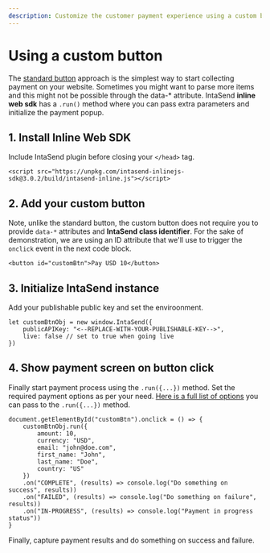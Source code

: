 ```yaml
---
description: Customize the customer payment experience using a custom button.
---
```


# Using a custom button

The [standard button](payment-button.md) approach is the simplest way to start collecting payment on your website. Sometimes you might want to parse more items and this might not be possible through the data-\* attribute. IntaSend **inline web sdk** has a `.run()` method where you can pass extra parameters and initialize the payment popup.

## 1. Install Inline Web SDK

Include IntaSend plugin before closing your `</head>` tag.

```text
<script src="https://unpkg.com/intasend-inlinejs-sdk@3.0.2/build/intasend-inline.js"></script>
```

## 2. Add your custom button

Note, unlike the standard button, the custom button does not require you to provide `data-*` attributes and **IntaSend class identifier**. For the sake of demonstration, we are using an ID attribute that we'll use to trigger the `onclick` event in the next code block.

```text
<button id="customBtn">Pay USD 10</button>
```

## 3. Initialize IntaSend instance

Add your publishable public key and set the enviroonment.

```text
let customBtnObj = new window.IntaSend({
    publicAPIKey: "<--REPLACE-WITH-YOUR-PUBLISHABLE-KEY-->",
    live: false // set to true when going live
})
```

## 4. Show payment screen on button click

Finally start payment process using the `.run({...})` method. Set the required payment options as per your need. [Here is a full list of options](payment-data-parameters.md) you can pass to the `.run({...})` method.

```text
document.getElementById("customBtn").onclick = () => {
    customBtnObj.run({
        amount: 10,
        currency: "USD",
        email: "john@doe.com",
        first_name: "John",
        last_name: "Doe",
        country: "US"
    })
    .on("COMPLETE", (results) => console.log("Do something on success", results))
    .on("FAILED", (results) => console.log("Do something on failure", results))
    .on("IN-PROGRESS", (results) => console.log("Payment in progress status"))
}
```

Finally, capture payment results and do something on success and failure.

